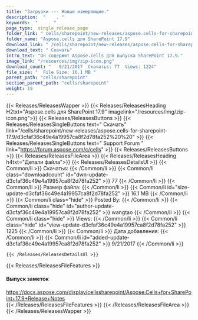 ```yaml
---
title: "Загрузки --- Новые измеряющие." 
description:  "    . " 
keywords:  "    . " 
page_type:  single_release_page
folder_link: " cells/sharepoint/new-releases/aspose.cells-for-sharepoint-17.9/"
folder_name: "Aspose.cells для SharePoint 17.9"
download_link: " /cells/sharepoint/new-releases/aspose.cells-for-sharepoint-17.9/d3cfaf36c49e4a19957ca8f2d78fa252"
download_text: " Скачать"
intro_text: "Он содержит Aspose.cells для выпуска SharePoint 17.9."
image_link: "/resources/img/zip-icon.png"
download_count: "   9/21/2017  Скачатьs: 77  Views: 1224"
file_size: "  File Size: 16.1 MB "
parent_path: "cells/sharepoint"
section_parent_path: "cells/sharepoint"
weight: 19
---
```


{{< Releases/ReleasesWapper >}}
  {{< Releases/ReleasesHeading H2txt="Aspose.cells для SharePoint 17.9" imagelink="/resources/img/zip-icon.png">}}
  {{< Releases/ReleasesButtons >}}
    {{< Releases/ReleasesSingleButtons text=" Скачать" link="/cells/sharepoint/new-releases/aspose.cells-for-sharepoint-17.9/d3cfaf36c49e4a19957ca8f2d78fa252%20%20" >}}
    {{< Releases/ReleasesSingleButtons text=" Support Forum " link="https://forum.aspose.com/c/cells" >}}
  {{< Releases/ReleasesButtons >}}
  {{< Releases/ReleasesFileArea >}}
    {{< Releases/ReleasesHeading h4txt="Детали файла">}}
    {{< Releases/ReleasesDetailsUl >}}
            {{< Common/li  >}} Скачатьs: {{< /Common/li >}} 
      {{< Common/li class="downloadcount" id="dwn-update-d3cfaf36c49e4a19957ca8f2d78fa252" >}} 77 {{< /Common/li >}} 
      {{< Common/li  >}} Размер файла: {{< /Common/li >}} 
      {{< Common/li id="size-update-d3cfaf36c49e4a19957ca8f2d78fa252" >}} 16.1 MB {{< /Common/li >}} 
      {{< Common/li  class="hide" >}} Posted By: {{< /Common/li >}} 
      {{< Common/li class="hide" id="author-update-d3cfaf36c49e4a19957ca8f2d78fa252" >}} wangtao {{< /Common/li >}} 
      {{< Common/li class="hide"  >}} Views: {{< /Common/li >}} 
      {{< Common/li class="hide" id="view-update-d3cfaf36c49e4a19957ca8f2d78fa252" >}} 1225 {{< /Common/li >}} 
      {{< Common/li  >}} Дата добавления: {{< /Common/li >}} 
      {{< Common/li id="added-update-d3cfaf36c49e4a19957ca8f2d78fa252" >}} 9/21/2017 {{< /Common/li >}} 

    {{< /Releases/ReleasesDetailsUl >}}

  {{< Releases/ReleasesFileFeatures >}}
      <h4>Выпуск заметок</h4><div><a href="https://docs.aspose.com/display/cellssharepoint/Aspose.Cells+for+SharePoint+17.9+Release+Notes">https://docs.aspose.com/display/cellssharepoint/Aspose.Cells+for+SharePoint+17.9+Release+Notes</a></div>
  {{< /Releases/ReleasesFileFeatures >}}
 {{< /Releases/ReleasesFileArea >}}
{{< /Releases/ReleasesWapper >}}



